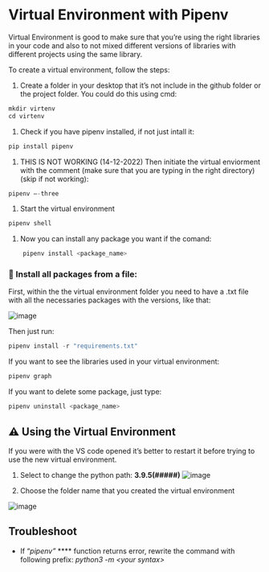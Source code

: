 # Virtual Environment with Pipenv

Virtual Environment is good to make sure that you’re using the right libraries in your code and also to not mixed different versions of libraries with different projects using the same library.

To create a virtual environment, follow the steps:

1. Create a folder in your desktop that it’s not include in the github folder or the project folder. You could do this using cmd:

```python
mkdir virtenv
cd virtenv
```

1. Check if you have pipenv installed, if not just intall it:

```python
pip install pipenv
```

1. THIS IS NOT WORKING (14-12-2022) Then initiate the virtual enviorment with the comment (make sure that you are typing in the right directory) (skip if not working):

```python
pipenv –-three
```

1. Start the virtual environment

```python
pipenv shell
```

1. Now you can install any package you want if the comand:

```python
	pipenv install <package_name>
```

### 🚧 Install all packages from a file:

First, within the the virtual environment folder you need to have a .txt file with all the necessaries packages with the versions, like that:

![image](https://user-images.githubusercontent.com/72768576/207631116-06943d71-2cd9-4733-abcc-fd510a535291.png)


Then just run:

```python
pipenv install -r "requirements.txt"
```

If you want to see the libraries used in your virtual environment:

```python
pipenv graph
```

If you want to delete some package, just type:

```python
pipenv uninstall <package_name>
```

## ⚠️ Using the Virtual Environment

If you were with the VS code opened it’s better to restart it before trying to use the new virtual environment.

1. Select to change the python path: **3.9.5(#####)**
![image](https://user-images.githubusercontent.com/72768576/207631246-b26e9d88-9dec-4223-9f94-cdbc16b85a9f.png)


1. Choose the folder name that you created the virtual environment

![image](https://user-images.githubusercontent.com/72768576/207631185-276dda2a-a5a8-4865-aa0b-32b0be9e01e5.png)

## Troubleshoot

- If “*pipenv”* **** function returns error, rewrite the command with following prefix: *python3 -m <*your syntax*>*
